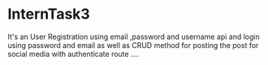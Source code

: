 # InternTask3
It's an User Registration using email ,password  and username api and login using password and email  as well as CRUD method for posting the post for social media with authenticate route ....
